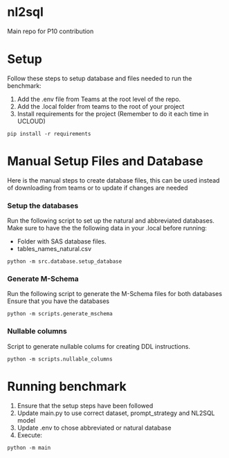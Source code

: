# nl2sql
Main repo for P10 contribution

# Setup
Follow these steps to setup database and files needed to run the benchmark:
1. Add the .env file from Teams at the root level of the repo.
2. Add the .local folder from teams to the root of your project
3. Install requirements for the project (Remember to do it each time in UCLOUD)
```
pip install -r requirements
```

# Manual Setup Files and Database
Here is the manual steps to create database files, this can be used instead of 
downloading from teams or to update if changes are needed

### Setup the databases
Run the following script to set up the natural and abbreviated databases.
Make sure to have the the following data in your .local before running:
- Folder with SAS database files.
- tables_names_natural.csv
```
python -m src.database.setup_database
```

### Generate M-Schema
Run the following script to generate the M-Schema files for both databases
Ensure that you have the databases

```
python -m scripts.generate_mschema
```

### Nullable columns 
Script to generate nullable colums for creating DDL instructions.

```
python -m scripts.nullable_columns
```

# Running benchmark
1. Ensure that the setup steps have been followed
2. Update main.py to use correct dataset, prompt_strategy and NL2SQL model
3. Update .env to chose abbreviated or natural database
4. Execute:
```
python -m main
```
